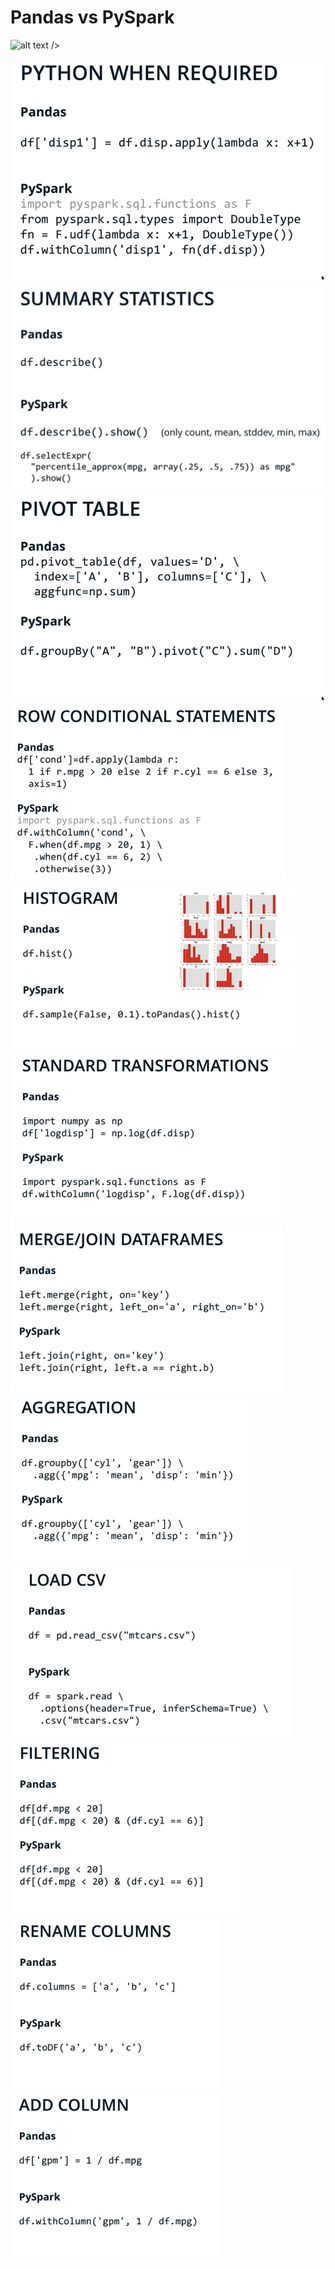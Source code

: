 # Pandas vs PySpark
<img src="https://github.com/bhishanpdl/Tutorials_and_Lessons/blob/master/Tutorial_PySpark/images/pandas_vs_pyspark/multiple_cond.png" alt="alt text" width="400" height="400"> />

![](../images/pandas_vs_pyspark/lambda_func.png)
![](../images/pandas_vs_pyspark/summary.png)
![](../images/pandas_vs_pyspark/pivot.png)
![](../images/pandas_vs_pyspark/conditionals.png)
![](../images/pandas_vs_pyspark/histogram.png)
![](../images/pandas_vs_pyspark/transformations.png)
![](../images/pandas_vs_pyspark/merge_join.png)
![](../images/pandas_vs_pyspark/aggregation.png)
![](../images/pandas_vs_pyspark/load_csv.png)
![](../images/pandas_vs_pyspark/filtering.png)
![](../images/pandas_vs_pyspark/rename_cols.png)
![](../images/pandas_vs_pyspark/add_cols.png)
